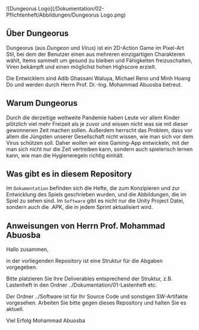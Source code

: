 ![Dungeorus Logo](/Dokumentation/02-Pflichtenheft/Abbildungen/Dungeorus Logo.png)

## Über Dungeorus
Dungeorus (aus *Dungeon* und *Virus*) ist ein 2D-Action Game im Pixel-Art Stil, 
bei dem der Benutzer einen aus mehreren einzigartigen Charakteren wählt, Items 
sammelt um gesund zu bleiben und Fähigkeiten freizuschalten, Viren bekämpft und 
einen möglichst hohen Highscore erzielt.

Die Entwicklern sind Adib Ghassani Waluya, Michael Reno und Minh Hoang Do und 
werden durch Herrn Prof. Dr.-Ing. Mohammad Abuosba betreut.

## Warum Dungeorus
Durch die derzeitige weltweite Pandemie haben Leute vor allem Kinder plötzlich 
viel mehr Freizeit als je zuvor und wissen nicht was sie mit dieser gewonnenen 
Zeit machen sollen. Außerdem herrscht das Problem, dass vor allem die Jüngsten 
unserer Gesellschaft nicht wissen, wie man sich vor dem Virus schützen soll.
Daher wollen wir eine Gaming-App entwickeln, mit der man sich nicht nur 
die Zeit vertreiben kann, sondern auch spielerisch lernen kann, wie man 
die Hygieneregeln richtig einhält.

## Was gibt es in diesem Repository
Im `Dokumentation` befinden sich die Hefte, die zum Konzipieren und zur 
Entwicklung des Spiels geschrieben wurden, und die Abbildungen, die im Spiel zu 
sehen sind.
Im `Software` gibt es nicht nur die Unity Project Datei, sondern auch die .APK,
die in jedem Sprint aktualisiert wird.


## Anweisungen von Herrn Prof. Mohammad Abuosba
Hallo zusammen,

in der vorliegenden Repository ist eine Struktur für die Abgaben vorgegeben.

Bitte platzieren Sie Ihre Deliverables entsprechend der Struktur, z.B. Lastenheft in den Ordner ../Dokumentation/01-Lastenheft etc.

Der Ordner ../Software ist für Ihr Source Code und sonstigen SW-Artifakte vorgesehen. Arbeiten Sie bitte gegen dieses Repository und halten Sie es aktuell.

Viel Erfolg
Mohammad Abuosba